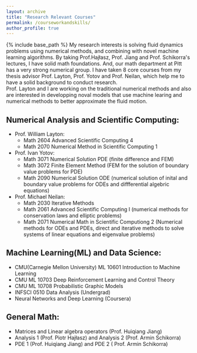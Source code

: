 ```yaml
---
layout: archive
title: "Research Relevant Courses"
permalink: /courseworkandskills/
author_profile: true
---
```

{% include base_path %}
My research interests is solving fluid dynamics problems using numerical methods, and combining with novel machine learning algorithms. By taking Prof.Hajłasz, Prof. Jiang and Prof. Schikorra's lectures, I have solid math foundations. And, our math department at Pitt has a very strong numerical group. I have taken 8 core courses from my thesis advisor Prof. Layton, Prof. Yotov and Prof. Neilan, which help me to have a solid background to conduct research. <br />
Prof. Layton and I are working on the traditional numerical methods and also are interested in developping noval models that use machine learing and numerical methods to better approximate the fluid motion. <br />
## Numerical Analysis and Scientific Computing:
* Prof. William Layton: 
    * Math 2604 Advanced Scientific Computing 4
    * Math 2070 Numerical Method in Scientific Computing 1
* Prof. Ivan Yotov:
    * Math 3071 Numerical Solution PDE (finite difference and FEM)
    * Math 3072 Finite Element Method (FEM for the solution of boundary value problems for PDE)
    * Math 2090 Numerical Solution ODE (numerical solution of inital and boundary value problems for ODEs and diffferential algebric equations)
* Prof. Michael Neilan:
    * Math 2030 Iterative Methods
    * Math 2061 Advanced Scientific Computing I (numerical methods for conservation laws and elliptic problems)
    * Math 2071 Numerical Math in Scientific Computiong 2 (Numerical methods for ODEs and PDEs, direct and iterative methods to solve systems of linear equations and eigenvalue problems) 
    
## Machine Learning(ML) and Data Science:
* CMU(Carnegie Mellon University) ML 10601 Introduction to Machine Learning 
* CMU ML 10703 Deep Reinforcement Learning and Control Theory 
* CMU ML 10708 Probabilistic Graphic Models
* INFSCI 0510 Data Analysis (Undergrad)
* Neural Networks and Deep Learning (Coursera)

## General Math:
* Matrices and Linear algebra operators (Prof. Huiqiang Jiang)
* Analysis 1 (Prof. Piotr Hajłasz) and Analysis 2 (Prof. Armin Schikorra)
* PDE 1 (Prof. Huiqiang Jiang) and PDE 2 ( Prof. Armin Schikorra)
